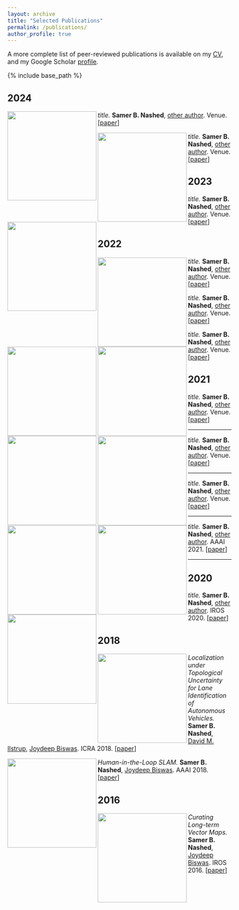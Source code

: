 ```yaml
---
layout: archive
title: "Selected Publications"
permalink: /publications/
author_profile: true
---
```


A more complete list of peer-reviewed publications is available on my [CV](https://samernashed.github.io/files/SamerNashedCV.pdf), and my Google Scholar [profile](https://scholar.google.com/citations?user=kACP4WMAAAAJ&hl=en).

<!--{% if author.googlescholar %}
  You can also find my articles on <u><a href="{{author.googlescholar}}">my Google Scholar profile</a>.</u>
{% endif %}-->

{% include base_path %}

## 2024

<img align="left" width="200" src="https://samernashed.github.io/images/HitL.png"> *title.* **Samer B. Nashed**, [other author](). Venue. [[paper](https://samernashed.github.io/files/.pdf)]

<img align="left" width="200" src="https://samernashed.github.io/images/HitL.png"> *title.* **Samer B. Nashed**, [other author](). Venue. [[paper](https://samernashed.github.io/files/.pdf)]


## 2023

<img align="left" width="200" src="https://samernashed.github.io/images/algcomp.png"> *title.* **Samer B. Nashed**, [other author](). Venue. [[paper](https://samernashed.github.io/files/.pdf)]

## 2022

<img align="left" width="200" src="https://samernashed.github.io/images/meta_PAMDP.png"> *title.* **Samer B. Nashed**, [other author](). Venue. [[paper](https://samernashed.github.io/files/.pdf)]

<img align="left" width="200" src="https://samernashed.github.io/images/OppMod.svg"> *title.* **Samer B. Nashed**, [other author](). Venue. [[paper](https://samernashed.github.io/files/.pdf)]

<img align="left" width="200" src="https://samernashed.github.io/images/ICAPS_arch.png"> *title.* **Samer B. Nashed**, [other author](). Venue. [[paper](https://samernashed.github.io/files/.pdf)]

## 2021

<img align="left" width="200" src="https://samernashed.github.io/images/RDSLAM.png"> *title.* **Samer B. Nashed**, [other author](). Venue. [[paper](https://samernashed.github.io/files/.pdf)]

***

<img align="left" width="200" src="https://samernashed.github.io/images/PAMDP.png"> *title.* **Samer B. Nashed**, [other author](). Venue. [[paper](https://samernashed.github.io/files/.pdf)]

***

<img align="left" width="200" src="https://samernashed.github.io/images/ECAS1.png"> *title.* **Samer B. Nashed**, [other author](). Venue. [[paper](https://samernashed.github.io/files/.pdf)]

***

<img align="left" width="200" src="https://samernashed.github.io/images/ECAS2.png"> *title.* **Samer B. Nashed**, [other author](). AAAI 2021. [[paper](https://samernashed.github.io/files/.pdf)]

***

## 2020

<img align="left" width="200" src="https://samernashed.github.io/images/L2V.png"> *title.* **Samer B. Nashed**, [other author](). IROS 2020. [[paper](https://samernashed.github.io/files/.pdf)]

## 2018

<img align="left" width="200" src="https://samernashed.github.io/images/LuTU.png"> *Localization under Topological Uncertainty for Lane Identification of Autonomous Vehicles.* **Samer B. Nashed**, [David M. Ilstrup](), [Joydeep Biswas](). ICRA 2018. [[paper](https://samernashed.github.io/files/ICRA2018_LuTU.pdf)]<br>

<img align="left" width="200" src="https://samernashed.github.io/images/HitL.png"> *Human-in-the-Loop SLAM.* **Samer B. Nashed**, [Joydeep Biswas](). AAAI 2018. [[paper](https://samernashed.github.io/files/AAAI2018_HiTL_SLAM.pdf)]

## 2016

<img align="left" width="200" src="https://samernashed.github.io/images/LTVM.png"> *Curating Long-term Vector Maps.* **Samer B. Nashed**, [Joydeep Biswas](). IROS 2016. [[paper](https://samernashed.github.io/files/IROS2016_LTVM.pdf)]


<!-- {% for post in site.publications reversed %}
  {% include archive-single.html %}
{% endfor %}
 -->

<!--
[Justin Svegliato]()
[Shlomo Zilberstein]()
[Rod Grupen]()
[Abhinav Bhatia]()
[Jong Jin Park]()
[Joseph Durham]()
[Joydeep Biswas]()
[David Ilstrup]()
[Connor Basich]()
[Matteo Brucato]()
[Saad Mahmud]()
[Claudia Goldman]()
[Mason Nakamura]()
-->